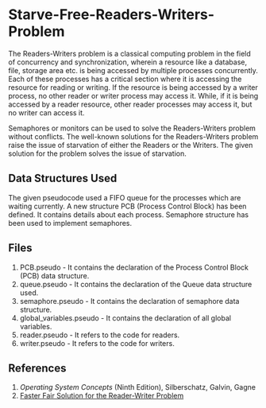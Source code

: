 # Starve-Free-Readers-Writers-Problem

The Readers-Writers problem is a classical computing problem in the field of concurrency and synchronization, wherein a resource like a database, file, storage area etc. is being accessed by multiple processes concurrently. Each of these processes has a critical section where it is accessing the resource for reading or writing. If the resource is being accessed by a writer process, no other reader or writer process may access it. While, if it is being accessed by a reader resource, other reader processes may access it, but no writer can access it.

Semaphores or monitors can be used to solve the Readers-Writers problem without conflicts. The well-known solutions for the Readers-Writers problem raise the issue of starvation of either the Readers or the Writers. The given solution for the problem solves the issue of starvation.

## Data Structures Used

The given pseudocode used a FIFO queue for the processes which are waiting currently. A new structure PCB (Process Control Block) has been defined. It contains details about each process. Semaphore structure has been used to implement semaphores.

## Files

1. PCB.pseudo -  It contains the declaration of the Process Control Block (PCB) data structure.
2. queue.pseudo - It contains the declaration of the Queue data structure used.
3. semaphore.pseudo -  It contains the declaration of semaphore data structure.
4. global_variables.pseudo - It contains the declaration of all global variables.
5. reader.pseudo - It refers to the code for readers.
6. writer.pseudo - It refers to the code for writers.

## References

1. *Operating System Concepts* (Ninth Edition), Silberschatz, Galvin, Gagne
2. [Faster Fair Solution for the Reader-Writer Problem](https://arxiv.org/pdf/1309.4507.pdf)
